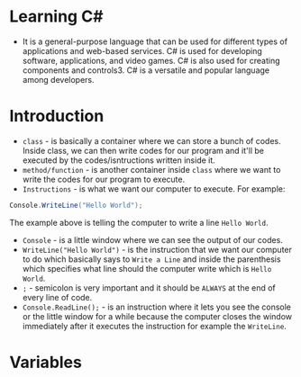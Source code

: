 # Learning C#

- It is a general-purpose language that can be used for different types of applications and web-based services. C# is used for developing software, applications, and video games. C# is also used for creating components and controls3. C# is a versatile and popular language among developers.

# Introduction

- `class` - is basically a container where we can store a bunch of codes. Inside class, we can then write codes for our program and it'll be executed by the codes/isntructions written inside it.
- `method/function` - is another container inside `class` where we want to write the codes for our program to execute.
- `Instructions` - is what we want our computer to execute. For example:

```c#
Console.WriteLine("Hello World");
```
The example above is telling the computer to write a line `Hello World`.

- `Console` - is a little window where we can see the output of our codes. 
- `WriteLine("Hello World")` - is the instruction that we want our computer to do which basically says to `Write a Line` and inside the parenthesis which specifies what line should the computer write which is `Hello World`.
- `;` - semicolon is very important and it should be `ALWAYS` at the end of every line of code.
- `Console.ReadLine();` - is an instruction where it lets you see the console or the little window for a while because the computer closes the window immediately after it executes the instruction for example the `WriteLine`.


# Variables

